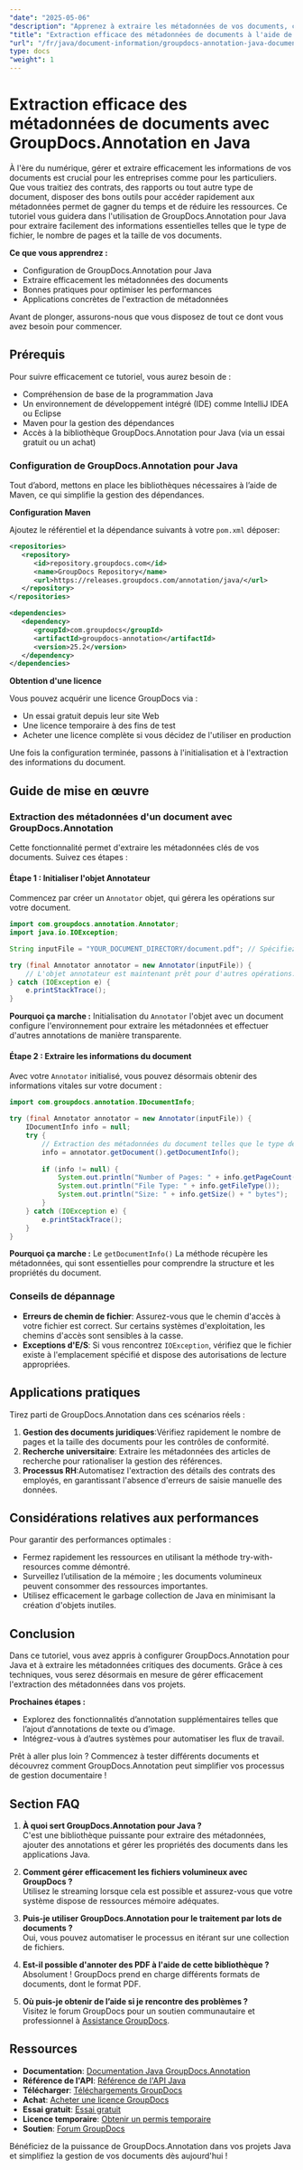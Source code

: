 ```yaml
---
"date": "2025-05-06"
"description": "Apprenez à extraire les métadonnées de vos documents, comme le type de fichier, le nombre de pages et la taille, grâce à GroupDocs.Annotation pour Java. Améliorez la gestion de vos documents grâce à une extraction d'informations efficace."
"title": "Extraction efficace des métadonnées de documents à l'aide de GroupDocs.Annotation en Java"
"url": "/fr/java/document-information/groupdocs-annotation-java-document-info-extraction/"
type: docs
"weight": 1
---
```


# Extraction efficace des métadonnées de documents avec GroupDocs.Annotation en Java

À l'ère du numérique, gérer et extraire efficacement les informations de vos documents est crucial pour les entreprises comme pour les particuliers. Que vous traitiez des contrats, des rapports ou tout autre type de document, disposer des bons outils pour accéder rapidement aux métadonnées permet de gagner du temps et de réduire les ressources. Ce tutoriel vous guidera dans l'utilisation de GroupDocs.Annotation pour Java pour extraire facilement des informations essentielles telles que le type de fichier, le nombre de pages et la taille de vos documents.

**Ce que vous apprendrez :**
- Configuration de GroupDocs.Annotation pour Java
- Extraire efficacement les métadonnées des documents
- Bonnes pratiques pour optimiser les performances
- Applications concrètes de l'extraction de métadonnées

Avant de plonger, assurons-nous que vous disposez de tout ce dont vous avez besoin pour commencer.

## Prérequis

Pour suivre efficacement ce tutoriel, vous aurez besoin de :
- Compréhension de base de la programmation Java
- Un environnement de développement intégré (IDE) comme IntelliJ IDEA ou Eclipse
- Maven pour la gestion des dépendances
- Accès à la bibliothèque GroupDocs.Annotation pour Java (via un essai gratuit ou un achat)

### Configuration de GroupDocs.Annotation pour Java

Tout d’abord, mettons en place les bibliothèques nécessaires à l’aide de Maven, ce qui simplifie la gestion des dépendances.

**Configuration Maven**

Ajoutez le référentiel et la dépendance suivants à votre `pom.xml` déposer:

```xml
<repositories>
   <repository>
      <id>repository.groupdocs.com</id>
      <name>GroupDocs Repository</name>
      <url>https://releases.groupdocs.com/annotation/java/</url>
   </repository>
</repositories>

<dependencies>
   <dependency>
      <groupId>com.groupdocs</groupId>
      <artifactId>groupdocs-annotation</artifactId>
      <version>25.2</version>
   </dependency>
</dependencies>
```

**Obtention d'une licence**

Vous pouvez acquérir une licence GroupDocs via :
- Un essai gratuit depuis leur site Web
- Une licence temporaire à des fins de test
- Acheter une licence complète si vous décidez de l'utiliser en production

Une fois la configuration terminée, passons à l'initialisation et à l'extraction des informations du document.

## Guide de mise en œuvre

### Extraction des métadonnées d'un document avec GroupDocs.Annotation

Cette fonctionnalité permet d'extraire les métadonnées clés de vos documents. Suivez ces étapes :

#### Étape 1 : Initialiser l'objet Annotateur

Commencez par créer un `Annotator` objet, qui gérera les opérations sur votre document.

```java
import com.groupdocs.annotation.Annotator;
import java.io.IOException;

String inputFile = "YOUR_DOCUMENT_DIRECTORY/document.pdf"; // Spécifiez ici le chemin de votre fichier

try (final Annotator annotator = new Annotator(inputFile)) {
    // L'objet annotateur est maintenant prêt pour d'autres opérations.
} catch (IOException e) {
    e.printStackTrace();
}
```

**Pourquoi ça marche :** Initialisation du `Annotator` l'objet avec un document configure l'environnement pour extraire les métadonnées et effectuer d'autres annotations de manière transparente.

#### Étape 2 : Extraire les informations du document

Avec votre `Annotator` initialisé, vous pouvez désormais obtenir des informations vitales sur votre document :

```java
import com.groupdocs.annotation.IDocumentInfo;

try (final Annotator annotator = new Annotator(inputFile)) {
    IDocumentInfo info = null;
    try {
        // Extraction des métadonnées du document telles que le type de fichier, le nombre de pages et la taille.
        info = annotator.getDocument().getDocumentInfo();
        
        if (info != null) {
            System.out.println("Number of Pages: " + info.getPageCount());
            System.out.println("File Type: " + info.getFileType());
            System.out.println("Size: " + info.getSize() + " bytes");
        }
    } catch (IOException e) {
        e.printStackTrace();
    }
}
```

**Pourquoi ça marche :** Le `getDocumentInfo()` La méthode récupère les métadonnées, qui sont essentielles pour comprendre la structure et les propriétés du document.

### Conseils de dépannage

- **Erreurs de chemin de fichier**: Assurez-vous que le chemin d'accès à votre fichier est correct. Sur certains systèmes d'exploitation, les chemins d'accès sont sensibles à la casse.
- **Exceptions d'E/S**: Si vous rencontrez `IOException`, vérifiez que le fichier existe à l'emplacement spécifié et dispose des autorisations de lecture appropriées.

## Applications pratiques

Tirez parti de GroupDocs.Annotation dans ces scénarios réels :
1. **Gestion des documents juridiques**:Vérifiez rapidement le nombre de pages et la taille des documents pour les contrôles de conformité.
2. **Recherche universitaire**: Extraire les métadonnées des articles de recherche pour rationaliser la gestion des références.
3. **Processus RH**:Automatisez l'extraction des détails des contrats des employés, en garantissant l'absence d'erreurs de saisie manuelle des données.

## Considérations relatives aux performances

Pour garantir des performances optimales :
- Fermez rapidement les ressources en utilisant la méthode try-with-resources comme démontré.
- Surveillez l’utilisation de la mémoire ; les documents volumineux peuvent consommer des ressources importantes.
- Utilisez efficacement le garbage collection de Java en minimisant la création d'objets inutiles.

## Conclusion

Dans ce tutoriel, vous avez appris à configurer GroupDocs.Annotation pour Java et à extraire les métadonnées critiques des documents. Grâce à ces techniques, vous serez désormais en mesure de gérer efficacement l'extraction des métadonnées dans vos projets.

**Prochaines étapes :**
- Explorez des fonctionnalités d’annotation supplémentaires telles que l’ajout d’annotations de texte ou d’image.
- Intégrez-vous à d’autres systèmes pour automatiser les flux de travail.

Prêt à aller plus loin ? Commencez à tester différents documents et découvrez comment GroupDocs.Annotation peut simplifier vos processus de gestion documentaire !

## Section FAQ

1. **À quoi sert GroupDocs.Annotation pour Java ?**  
   C'est une bibliothèque puissante pour extraire des métadonnées, ajouter des annotations et gérer les propriétés des documents dans les applications Java.

2. **Comment gérer efficacement les fichiers volumineux avec GroupDocs ?**  
   Utilisez le streaming lorsque cela est possible et assurez-vous que votre système dispose de ressources mémoire adéquates.

3. **Puis-je utiliser GroupDocs.Annotation pour le traitement par lots de documents ?**  
   Oui, vous pouvez automatiser le processus en itérant sur une collection de fichiers.

4. **Est-il possible d'annoter des PDF à l'aide de cette bibliothèque ?**  
   Absolument ! GroupDocs prend en charge différents formats de documents, dont le format PDF.

5. **Où puis-je obtenir de l’aide si je rencontre des problèmes ?**  
   Visitez le forum GroupDocs pour un soutien communautaire et professionnel à [Assistance GroupDocs](https://forum.groupdocs.com/c/annotation).

## Ressources

- **Documentation**: [Documentation Java GroupDocs.Annotation](https://docs.groupdocs.com/annotation/java/)
- **Référence de l'API**: [Référence de l'API Java](https://reference.groupdocs.com/annotation/java/)
- **Télécharger**: [Téléchargements GroupDocs](https://releases.groupdocs.com/annotation/java/)
- **Achat**: [Acheter une licence GroupDocs](https://purchase.groupdocs.com/buy)
- **Essai gratuit**: [Essai gratuit](https://releases.groupdocs.com/annotation/java/)
- **Licence temporaire**: [Obtenir un permis temporaire](https://purchase.groupdocs.com/temporary-license/)
- **Soutien**: [Forum GroupDocs](https://forum.groupdocs.com/c/annotation/) 

Bénéficiez de la puissance de GroupDocs.Annotation dans vos projets Java et simplifiez la gestion de vos documents dès aujourd'hui !